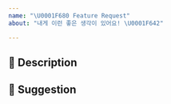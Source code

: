 ```yaml
---
name: "\U0001F680 Feature Request"
about: "내게 이런 좋은 생각이 있어요! \U0001F642"

---
```


## :memo: Description
<!-- 어떤 점이 불편했는지 혹은 아쉬운 점이 무엇인지 말씀해주시면 더욱 도움이 됩니다! -->

## :gem: Suggestion
<!-- 제안사항에 대해 자세한 내용을 적어주세요!  -->
